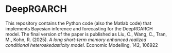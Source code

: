 # DeepRGARCH

This repository contains the Python code (also the Matlab code) that implements Bayesian inference and forecasting for the DeepRGARCH model.
The final version of the paper is published as 
    Liu, C., Wang, C., Tran, M., Kohn, R. (2025). _A long short-term memory enhanced realized conditional heteroskedasticity model_. Economic Modelling, 142, 106922

